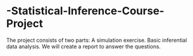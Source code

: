 # -Statistical-Inference-Course-Project
The project consists of two parts:  A simulation exercise. Basic inferential data analysis. We will create a report to answer the questions. 
